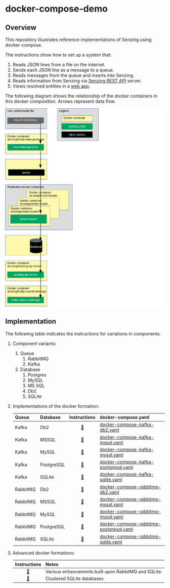 # docker-compose-demo

## Overview

This repository illustrates reference implementations of Senzing using docker-compose.

The instructions show how to set up a system that:

1. Reads JSON lines from a file on the internet.
1. Sends each JSON line as a message to a queue.
1. Reads messages from the queue and inserts into Senzing.
1. Reads information from Senzing via [Senzing REST API](https://github.com/Senzing/senzing-rest-api) server.
1. Views resolved entities in a [web app](https://github.com/Senzing/entity-search-web-app).

The following diagram shows the relationship of the docker containers in this docker composition.
Arrows represent data flow.

![Image of architecture](docs/img-architecture/architecture.png)

## Implementation

The following table indicates the instructions for variations in components.

1. Component variants:
    1. Queue
        1. RabbitMQ
        1. Kafka
    1. Database
        1. Postgres
        1. MySQL
        1. MS SQL
        1. Db2
        1. SQLite
1. Implementations of the docker formation:

    | Queue    | Database       | Instructions | docker-compose.yaml |
    |----------|----------------|:------------:|---------------------|
    | Kafka    | Db2            | [:page_facing_up:](docs/docker-compose-kafka-db2/README.md)               | [docker-compose-kafka-db2.yaml](resources/db2/docker-compose-kafka-db2.yaml) |
    | Kafka    | MSSQL          | [:page_facing_up:](docs/docker-compose-kafka-mssql/README.md)             | [docker-compose-kafka-mssql.yaml](resources/mssql/docker-compose-kafka-mssql.yaml) |
    | Kafka    | MySQL          | [:page_facing_up:](docs/docker-compose-kafka-mysql/README.md)             | [docker-compose-kafka-mysql.yaml](resources/mysql/docker-compose-kafka-mysql.yaml) |
    | Kafka    | PostgreSQL     | [:page_facing_up:](docs/docker-compose-kafka-postgresql/README.md)        | [docker-compose-kafka-postgresql.yaml](resources/postgresql/docker-compose-kafka-postgresql.yaml) |
    | Kafka    | SQLite         | [:page_facing_up:](docs/docker-compose-kafka-sqlite/README.md)            | [docker-compose-kafka-sqlite.yaml](resources/sqlite/docker-compose-kafka-sqlite.yaml) |
    | RabbitMQ | Db2            | [:page_facing_up:](docs/docker-compose-rabbitmq-db2/README.md)            | [docker-compose-rabbitmq-db2.yaml](resources/db2/docker-compose-rabbitmq-db2.yaml) |
    | RabbitMQ | MSSQL          | [:page_facing_up:](docs/docker-compose-rabbitmq-mssql/README.md)          | [docker-compose-rabbitmq-mssql.yaml](resources/mssql/docker-compose-rabbitmq-mssql.yaml) |
    | RabbitMQ | MySQL          | [:page_facing_up:](docs/docker-compose-rabbitmq-mysql/README.md)          | [docker-compose-rabbitmq-mysql.yaml](resources/mysql/docker-compose-rabbitmq-mysql.yaml) |
    | RabbitMQ | PostgreSQL     | [:page_facing_up:](docs/docker-compose-rabbitmq-postgresql/README.md)     | [docker-compose-rabbitmq-postgresql.yaml](resources/postgresql/docker-compose-rabbitmq-postgresql.yaml) |
    | RabbitMQ | SQLite         | [:page_facing_up:](docs/docker-compose-rabbitmq-sqlite/README.md)         | [docker-compose-rabbitmq-sqlite.yaml](resources/sqlite/docker-compose-rabbitmq-sqlite.yaml) |

1. Advanced docker formations:

    | Instructions | Notes               |
    |:------------:|---------------------|
    | [:page_facing_up:](docs/docker-compose-rabbitmq-sqlite-advanced/README.md) | Various enhancements built upon RabbitMQ and SQLite. |
    | [:page_facing_up:](docs/docker-compose-rabbitmq-sqlite-cluster/README.md) | Clustered SQLite databases |
